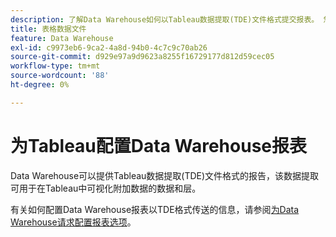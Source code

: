 ```yaml
---
description: 了解Data Warehouse如何以Tableau数据提取(TDE)文件格式提交报表。 您可以通过电子邮件发送此信息，或使用FTP将其发送到FTP站点。
title: 表格数据文件
feature: Data Warehouse
exl-id: c9973eb6-9ca2-4a8d-94b0-4c7c9c70ab26
source-git-commit: d929e97a9d9623a8255f16729177d812d59cec05
workflow-type: tm+mt
source-wordcount: '88'
ht-degree: 0%

---
```


# 为Tableau配置Data Warehouse报表

Data Warehouse可以提供Tableau数据提取(TDE)文件格式的报告，该数据提取可用于在Tableau中可视化附加数据的数据和层。

有关如何配置Data Warehouse报表以TDE格式传送的信息，请参阅[为Data Warehouse请求配置报表选项](/help/export/data-warehouse/create-request/dw-request-report-options.md)。
